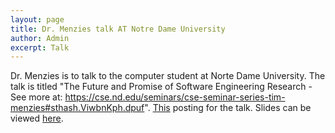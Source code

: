 ```yaml
---
layout: page
title: Dr. Menzies talk AT Notre Dame University
author: Admin
excerpt: Talk
---
```


Dr. Menzies is to talk to the computer student at Norte Dame University. The talk is titled "The Future and Promise of Software Engineering Research - See more at: https://cse.nd.edu/seminars/cse-seminar-series-tim-menzies#sthash.ViwbnKph.dpuf". [This](https://cse.nd.edu/seminars/cse-seminar-series-tim-menzies) posting for the talk. Slides can be viewed [here](http://www.slideshare.net/timmenzies/future-se-oct15).